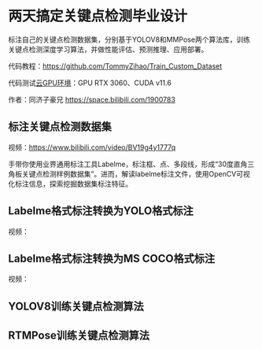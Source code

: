 # 两天搞定关键点检测毕业设计

标注自己的关键点检测数据集，分别基于YOLOV8和MMPose两个算法库，训练关键点检测深度学习算法，并做性能评估、预测推理、应用部署。

代码教程：https://github.com/TommyZihao/Train_Custom_Dataset

代码测试[云GPU环境](https://featurize.cn?s=d7ce99f842414bfcaea5662a97581bd1)：GPU RTX 3060、CUDA v11.6

作者：同济子豪兄 https://space.bilibili.com/1900783

## 标注关键点检测数据集

视频：https://www.bilibili.com/video/BV19g4y1777q

手带你使用业界通用标注工具Labelme，标注框、点、多段线，形成“30度直角三角板关键点检测样例数据集”。进而，解读labelme标注文件，使用OpenCV可视化标注信息，探索挖掘数据集标注特征。

## Labelme格式标注转换为YOLO格式标注

视频：

## Labelme格式标注转换为MS COCO格式标注

视频：

## YOLOV8训练关键点检测算法

## RTMPose训练关键点检测算法





